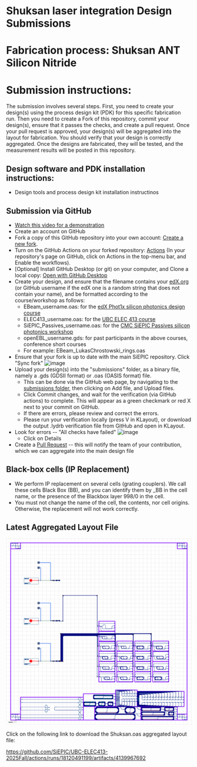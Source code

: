 
# Shuksan laser integration Design Submissions

# Fabrication process: Shuksan ANT Silicon Nitride


# Submission instructions:

The submission involves several steps. First, you need to create your design(s) using the process design kit (PDK) for this specific fabrication run. Then you need to create a Fork of this repository, commit your design(s), ensure that it passes the checks, and create a pull request. Once your pull request is approved, your design(s) will be aggregated into the layout for fabrication. You should verify that your design is correctly aggregated. Once the designs are fabricated, they will be tested, and the measurement results will be posted in this repository.

## Design software and PDK installation instructions:
 - Design tools and process design kit installation instructinos

## Submission via GitHub
 - [Watch this video for a demonstration](https://kaltura.clemson.edu/media/t/1_iwysnxub)
 - Create an account on GitHub
 - Fork a copy of this GitHub repository into your own account:  <a href="../../fork">Create a new fork</a>.
 - Turn on the GitHub Actions on your forked repository: <a href="../../actions">Actions</a> (In your repository's page on GitHub, click on Actions in the top-menu bar, and Enable the workflows).
 - [Optional] Install GitHub Desktop (or git) on your computer, and Clone a local copy: <a href="x-github-client://openRepo/https://github.com/SiEPIC/openEBL-2025-02">Open with GitHub Desktop</a>
 - Create your design, and ensure that the filename contains your <a href="https://www.edx.org/learn/engineering/university-of-british-columbia-silicon-photonics-design-fabrication-and-data-ana">edX.org</a> (or GitHub username if the edX one is a random string that does not contain your name), and be formatted according to the course/workshop as follows:
   - EBeam_username.oas: for the <a href="https://www.edx.org/learn/engineering/university-of-british-columbia-silicon-photonics-design-fabrication-and-data-ana">edX Phot1x silicon photonics design course</a>
   - ELEC413_username.oas: for the <a href="https://ece.ubc.ca/courses/elec-413/">UBC ELEC 413 course</a>
   - SiEPIC_Passives_username.oas: for the <a href="https://fabricinnovation.ca/workshop-passive-silicon-photonics-fabrication-2024">CMC SiEPIC Passives silicon photonics workshop</a>
   - openEBL_username.gds: for past participants in the above courses, conference short courses
   - For example: EBeam_LukasChrostowski_rings.oas
 - Ensure that your fork is up to date with the main SiEPIC repository.  Click "Sync fork" <img width="671" alt="image" src="https://github.com/SiEPIC/openEBL-2024-05/assets/15843200/256c87dc-dd68-4606-8529-6c7f6ecf41fa">
 - Upload your design(s) into the "submissions" folder, as a binary file, namely a .gds (GDSII format) or .oas (OASIS format) file. 
    - This can be done via the GitHub web page, by navigating to the <a href=../../tree/main/submissions>submissions folder</a>, then clicking on Add file, and Upload files. 
    - Click Commit changes, and wait for the verification (via GitHub actions) to complete. This will appear as a green checkmark or red X next to your commit on GitHub. 
    - If there are errors, please review and correct the errors.
    - Please run your verification locally (press V in KLayout), or download the output .lydrb verification file from GitHub and open in KLayout.
 -  Look for errors -- "All checks have failed" <img width="864" alt="image" src="https://github.com/SiEPIC/openEBL-2024-05/assets/15843200/d5689514-eca0-423f-9288-b20ec4fdd5e9">
    - Click on Details
 - Create a <a href="https://help.github.com/articles/using-pull-requests/">Pull Request</a> -- this will notify the team of your contribution, which we can aggregate into the main design file

## Black-box cells (IP Replacement)
- We perform IP replacement on several cells (grating couplers). We call these cells Black Box (BB), and you can identify them by _BB in the cell name, or the presence of the Blackbox layer 998/0 in the cell.
- You must not change the name of the cell, the contents, nor cell origins. Otherwise, the replacement will not work correctly.

## Latest Aggregated Layout File

<img alt="Aggregated Layout" src="./aggregate/Shuksan.png">

Click on the following link to download the Shuksan.oas aggregated layout file:


<!-- start-link -->
https://github.com/SiEPIC/UBC-ELEC413-2025Fall/actions/runs/18120491199/artifacts/4139967692
<!-- end-link -->
